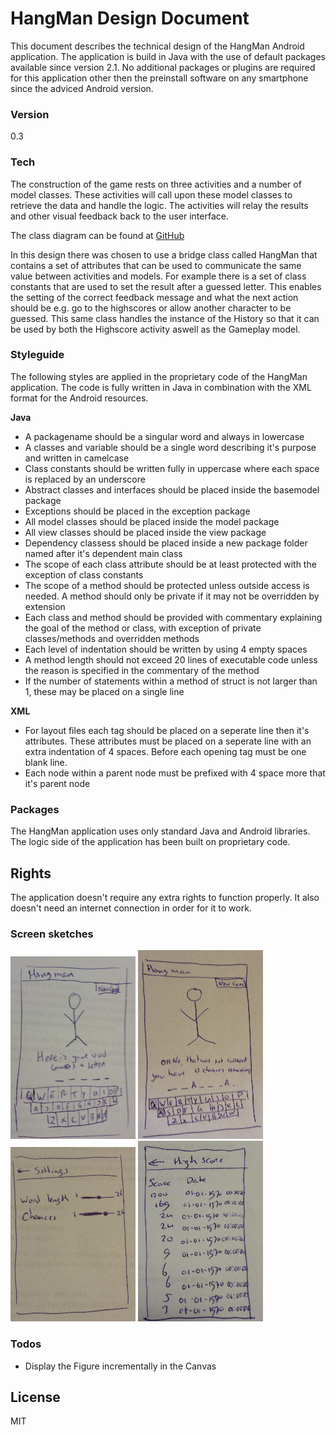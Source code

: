 # HangMan Design Document
This document describes the technical design of the HangMan Android application. The application is build in Java with the use of default packages available since version 2.1. No additional packages or plugins are required for this application other then the preinstall software on any smartphone since the adviced Android version.

### Version
0.3

### Tech
The construction of the game rests on three activities and a number of model classes. These activities will
call upon these model classes to retrieve the data and handle the logic. The activities will relay
the results and other visual feedback back to the user interface.

The class diagram can be found at [GitHub](https://raw.githubusercontent.com/ruben-kruiver/Native-App-Studio/master/HangMan%20Documentation/Classdiagram.pdf)

In this design there was chosen to use a bridge class called HangMan that contains a set of attributes that can be used to communicate the same value between activities and models. For example there is a set of class constants that are used to set the result after a guessed letter. This enables the setting of the correct feedback message and what the next action should be e.g. go to the highscores or allow another character to be guessed. This same class handles the instance of the History so that it can be used by both the Highscore activity aswell as the Gameplay model.

### Styleguide
The following styles are applied in the proprietary code of the HangMan application. The code is fully written in Java in combination with the XML format for the Android resources.

**Java**
- A packagename should be a singular word and always in lowercase
- A classes and variable should be a single word describing it's purpose and written in camelcase
- Class constants should be written fully in uppercase where each space is replaced by an underscore
- Abstract classes and interfaces should be placed inside the basemodel package
- Exceptions should be placed in the exception package
- All model classes should be placed inside the model package
- All view classes should be placed inside the view package
- Dependency classess should be placed inside a new package folder named after it's dependent main class
- The scope of each class attribute should be at least protected with the exception of class constants
- The scope of a method should be protected unless outside access is needed. A method should only be private if it may not be overridden by extension
- Each class and method should be provided with commentary explaining the goal of the method or class, with exception of private classes/methods and overridden methods
- Each level of indentation should be written by using 4 empty spaces
- A method length should not exceed 20 lines of executable code unless the reason is specified in the commentary of the method
- If the number of statements within a method of struct is not larger than 1, these may be placed on a single line

**XML**
- For layout files each tag should be placed on a seperate line then it's attributes. These attributes must be placed on a seperate line with an extra indentation of 4 spaces. Before each opening tag must be one blank line.
- Each node within a parent node must be prefixed with 4 space more that it's parent node

### Packages
The HangMan application uses only standard Java and Android libraries. The logic side of the application has been built on proprietary code.

## Rights
The application doesn't require any extra rights to function properly. It also doesn't need an internet connection in order for it to work.

### Screen sketches
![New game](https://raw.githubusercontent.com/ruben-kruiver/Native-App-Studio/master/HangMan%20Documentation/images/NewGame.png "New Game screen")
![False guess](https://raw.githubusercontent.com/ruben-kruiver/Native-App-Studio/master/HangMan%20Documentation/images/FalseGuess.png "False guess message")
![Settings](https://raw.githubusercontent.com/ruben-kruiver/Native-App-Studio/master/HangMan%20Documentation/images/Settings.png "Settings screen")
![Highscores](https://raw.githubusercontent.com/ruben-kruiver/Native-App-Studio/master/HangMan%20Documentation/images/Highscore.png "Highscore screen")

### Todos
 - Display the Figure incrementally in the Canvas

License
----

MIT